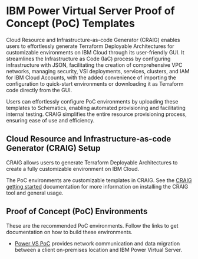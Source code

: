 # IBM Power Virtual Server Proof of Concept (PoC) Templates

Cloud Resource and Infrastructure-as-code Generator (CRAIG) enables users to effortlessly generate Terraform Deployable Architectures for customizable environments on IBM Cloud through its user-friendly GUI. It streamlines the Infrastructure as Code (IaC) process by configuring infrastructure with JSON, facilitating the creation of comprehensive VPC networks, managing security, VSI deployments, services, clusters, and IAM for IBM Cloud Accounts, with the added convenience of importing the configuration to quick-start environments or downloading it as Terraform code directly from the GUI.

Users can effortlessly configure PoC environments by uploading these templates to Schematics, enabling automated provisioning and facilitating internal testing. CRAIG simplifies the entire resource provisioning process, ensuring ease of use and efficiency.


## Cloud Resource and Infrastructure-as-code Generator (CRAIG) Setup 
CRAIG allows users to generate Terraform Deployable Architectures to create a fully customizable environment on IBM Cloud.

The PoC environments are customizable templates in CRAIG. See the [CRAIG getting started](./CRAIG-getting-started.md) documentation for more information on installing the CRAIG tool and general usage.

## Proof of Concept (PoC) Environments

These are the recommended PoC environments. Follow the links to get documentation on how to build these environments.

* [Power VS PoC](./powervs-poc.md) provides network communication and data migration between a client on-premises location and IBM Power Virtual Server.
